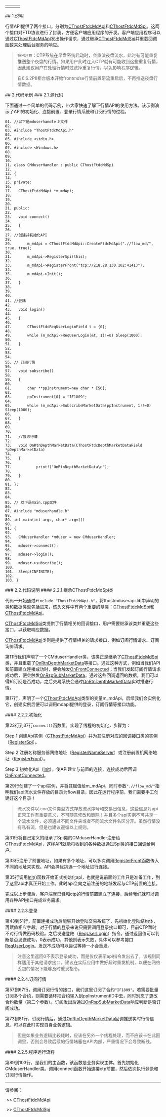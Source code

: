 <table border="0" cellspacing="0" class="square-block" id=""><tbody border="0"><tr border="0"><td class="square-block-left"></td><td class="square-block-content"><div>

</div></td><td class="square-block-right"></td></tr></tbody></table>
<span class="anchor" id="43ca4219-5985-4520-a580-14261a281fab"></span>
## 1.说明
<p>行情API提供了两个接口，分别为<a href="../CTHOSTFTDCMDAPI/_CTHOSTFTDCMDAPI/">CThostFtdcMdApi</a>和<a href="../CTHOSTFTDCMDSPI/_CTHOSTFTDCMDSPI/">CThostFtdcMdSpi</a>。这两个接口对FTD协议进行了封装，方便客户端应用程序的开发。客户端应用程序可以通过<a href="../CTHOSTFTDCMDAPI/_CTHOSTFTDCMDAPI/">CThostFtdcMdApi</a>发出操作请求，通过继承<a href="../CTHOSTFTDCMDSPI/_CTHOSTFTDCMDSPI/">CThostFtdcMdSpi</a>并重载回调函数来处理后台服务的响应。</p>
<blockquote>
<p><code>特别注意</code>：CTP系统在早盘系统启动时，会重演夜盘流水，此时有可能重复推送整个夜盘的行情。如果用户此时连入CTP就有可能收到这些重复行情，因此建议用户在处理行情时过滤掉重复行情，以免影响程序逻辑。</p>
<p>自6.6.2P8柜台版本开始front<em>md</em>se行情前置带流重启后，不再推送夜盘行情数据。</p>
</blockquote>
<span class="anchor" id="1d56e5dc-9d83-427f-afa2-959134dc389c"></span>
## 2.代码示例
<span class="anchor" id="a10330c1-cee1-4a30-b31c-bc3274a27ec4"></span>
### 2.1.源代码
<p>下面通过一个简单的代码示例，带大家快速了解下行情API的使用方法。该示例演示了API的初始化、连接前置、登录行情系统和订阅行情的过程。</p>
<pre><code>01. //以下是mduserhandle.h文件
02. 
03. #include "ThostFtdcMdApi.h"
04. 
05. #include &lt;stdio.h&gt;
06. 
07. #include &lt;Windows.h&gt;
08. 
09.  
10. 
11. class CMduserHandler : public CThostFtdcMdSpi
12. 
13. {
14. 
15. private:
16. 
17.   CThostFtdcMdApi *m_mdApi;
18. 
19.  
20. 
21. public:
22. 
23.   void connect()
24. 
25.   {
26. 
27. //创建并初始化API
28. 
29.       m_mdApi = CThostFtdcMdApi::CreateFtdcMdApi(".//flow_md/", true, true);
30. 
31.       m_mdApi-&gt;RegisterSpi(this);
32. 
33.       m_mdApi-&gt;RegisterFront("tcp://218.28.130.102:41413");
34. 
35.       m_mdApi-&gt;Init();
36. 
37.   }
38. 
39.  
40. 
41. //登陆
42. 
43.   void login()
44. 
45.   {
46. 
47.       CThostFtdcReqUserLoginField t = {0};
48. 
49.       while (m_mdApi-&gt;ReqUserLogin(&amp;t, 1)!=0) Sleep(1000);
50. 
51.   }
52. 
53.  
54. 
55. // 订阅行情
56. 
57.   void subscribe()
58. 
59.   {
60. 
61.       char **ppInstrument=new char * [50];
62. 
63.       ppInstrument[0] = "IF1809";
64. 
65.       while (m_mdApi-&gt;SubscribeMarketData(ppInstrument, 1)!=0) Sleep(1000);
66. 
67.   }
68. 
69.  
70. 
71.   //接收行情
72. 
73.   void OnRtnDepthMarketData(CThostFtdcDepthMarketDataField *pDepthMarketData)
74. 
75.   {
76. 
77.           printf("OnRtnDepthMarketData\n");
78. 
79.   }
80. 
81. };
82. 
83.  
84. 
85. // 以下是main.cpp文件
86. 
87. #include "mduserhandle.h"
88. 
89. int main(int argc, char* argv[])
90. 
91. {
92. 
93.   CMduserHandler *mduser = new CMduserHandler;
94. 
95.   mduser-&gt;connect();
96. 
97.   mduser-&gt;login();
98. 
99.   mduser-&gt;subscribe();
100.    
101.  Sleep(INFINITE);
102.    
103. }
</code></pre>
<span class="anchor" id="c1d372b8-5992-4d4c-993f-6bbed74ddb83"></span>
### 2.2.代码说明
<span class="anchor" id="81f8361b-4209-4cb0-a25f-ffc1c71d4239"></span>
#### 2.2.1.继承CThostFtdcMdSpi类
<p>代码一开始通过<code>#include "ThostFtdcMdApi.h"</code>，将thostmduserapi.lib中声明的类和数据类型包括进来，该头文件中有两个重要的基类：<a href="../CTHOSTFTDCMDSPI/_CTHOSTFTDCMDSPI/">CThostFtdcMdSpi</a>和<a href="../CTHOSTFTDCMDAPI/_CTHOSTFTDCMDAPI/">CThostFtdcMdApi</a>。</p>
<p><a href="../CTHOSTFTDCMDSPI/_CTHOSTFTDCMDSPI/">CThostFtdcMdSpi</a>类提供了行情相关的回调接口，用户需要继承该类并重载这些接口，以获取响应数据。</p>
<p><a href="../CTHOSTFTDCMDAPI/_CTHOSTFTDCMDAPI/">CThostFtdcMdApi</a>类则是提供了行情相关的请求接口，例如订阅行情请求、订阅询价请求。</p>
<p>第11行我们声明了一个CMduserHandler类，该类正是继承了<a href="../CTHOSTFTDCMDSPI/_CTHOSTFTDCMDSPI/">CThostFtdcMdSpi</a>类，并且重载了<a href="../CTHOSTFTDCMDSPI/ONRTNDEPTHMARKETDATA/">OnRtnDepthMarketData</a>等接口。通过这种方式，例如当我们API和前置建立连接成功时，便会触发<a href="../../JYJK/CTHOSTFTDCTRADERAPI/ONFRONTCONNECTED/">OnFrontConnected</a>；当我们发起订阅行情请求成功后，便会触发<a href="../CTHOSTFTDCMDSPI/ONRSPSUBMARKETDATA/">OnRspSubMarketData</a>。通过这些回调返回的数据，我们可以得知订阅是否成功，之后交易系统会通过<a href="../CTHOSTFTDCMDSPI/ONRTNDEPTHMARKETDATA/">OnRtnDepthMarketData</a>实时推送行情。</p>
<p>第17行，声明了一个<a href="../CTHOSTFTDCMDAPI/_CTHOSTFTDCMDAPI/">CThostFtdcMdApi</a>类型的变量m_mdApi，后续我们会实例化它，创建实例后便可以调用mdapi提供的登录，订阅行情等接口功能。</p>
<span class="anchor" id="9257e861-0b92-40f1-af6a-f8c82eacdc0f"></span>
#### 2.2.2.初始化
<p>第23行到37行<code>connect()</code>函数里，实现了线程的初始化，步骤为：</p>
<p class="step-para"><span class="step-mark">Step 1</span> 创建Api实例（<a href="../CTHOSTFTDCMDAPI/_CTHOSTFTDCMDAPI/">CThostFtdcMdApi</a>）并为其注册对应的回调接口类的实例（<a href="../CTHOSTFTDCMDAPI/REGISTERSPI/">RegisterSpi</a>）。</p>
<p class="step-para"><span class="step-mark">Step 2</span> 注册名称服务器网络地址（<a href="../CTHOSTFTDCMDAPI/REGISTERNAMESERVER/">RegisterNameServer</a>）或注册前置机网络地址（<a href="../../JYJK/CTHOSTFTDCTRADERSPI/REGISTERFRONT/">RegisterFront</a>）。</p>
<p class="step-para"><span class="step-mark">Step 3</span> 初始化Api（<a href="../CTHOSTFTDCMDAPI/INIT/">Init</a>），使API建立与前置的连接，连接成功后回调<a href="../../JYJK/CTHOSTFTDCTRADERAPI/ONFRONTCONNECTED/">OnFrontConnected</a>。</p>
<p>第29行创建了一个api实例，并将其赋值给m_mdApi，同时参数<code>".//flow_md/"</code>指明我们api流水文件存放的目录为flow目录，因此在运行程序前，我们需要手工创建好这个目录！</p>
<blockquote>
<p>流水文件以.con文件类型方式存放流水序号和交易日信息，这些信息对api正常工作有重要意义，不可随意修改和删除！并且多个api实例不可共享一个流水文件，必须通过不同文件夹或者不同流水文件名区分开。虽然行情没有私有流，但是也建议遵循以上规则。</p>
</blockquote>
<p>第31行将自己定义的继承了Spi类的CMduserHandler注册给<a href="../CTHOSTFTDCMDAPI/_CTHOSTFTDCMDAPI/">CThostFtdcMdApi</a>，这样API就能将收到的各种数据通过Spi类的接口回调给用户。</p>
<p>第33行注册了前置地址，如果有多个地址，可以多次调用<a href="../../JYJK/CTHOSTFTDCTRADERSPI/REGISTERFRONT/">RegisterFront</a>函数传入不同的地址来实现。API会择优挑选一个地址进行连接。</p>
<p>第35行调用<a href="../CTHOSTFTDCMDAPI/INIT/">Init</a>()函数开始正式初始化api，也就是说前面的工作只是准备工作，到了这里api才真正开始工作。此时api会向之前注册的地址发起与CTP前置的连接。</p>
<p>完成以上步骤后，客户端就已经和ctp的行情前置建立了连接，后续我们就可以调用各种API接口完成业务需求。</p>
<span class="anchor" id="e57f03b7-868d-42c3-9ddf-6a375d67edde"></span>
#### 2.2.3.登录
<p>第43到51行，前置连接成功后能够开始登陆交易系统了，先初始化登陆结构体，再赋值相应字段。对于行情的登录来说只需要调用登录接口即可，目前CTP暂时不对行情做密码校验。之后发送登陆（<a href="../CTHOSTFTDCMDAPI/REQUSERLOGIN/">ReqUserLogin</a>）指令。通过返回值可以判断是否发送成功，0表示成功，其他则表示失败，具体可以参考接口<a href="../CTHOSTFTDCMDAPI/REQUSERLOGIN/">ReqUserLogin</a>。发送不成功可以尝试等待一小会重发。</p>
<blockquote>
<p>注意这里返回0不表示登录成功，而是仅仅表示api指令发出去了。该规则同样适用于其他请求接口，建议在实际应用中做好超时重发机制，以便在网络丢包的情况下能够及时重发指令。</p>
</blockquote>
<span class="anchor" id="35adf4d6-7c4e-4064-a2b1-094765c20d6e"></span>
#### 2.2.4.订阅行情
<p>第57到67行，调用订阅行情的接口，我们这里订阅了合约<code>"IF1809"</code>。若需要批量订阅多个合约，则需要循环把合约输入到ppInstrumentID中去，同时别忘了更改合约数量（第二个参数）。订阅发出后通过<a href="../CTHOSTFTDCMDSPI/ONRSPSUBMARKETDATA/">OnRspSubMarketData</a>响应判断是否订阅成功。</p>
<p>第73到81行，订阅行情后，通过<a href="../CTHOSTFTDCMDSPI/ONRTNDEPTHMARKETDATA/">OnRtnDepthMarketData</a>回调推送实时行情信息。可以在此时实现自身业务逻辑。</p>
<blockquote>
<p>但是如果业务逻辑比较耗时，应该在另外一个线程处理，而不应该卡在此回调里，否则会导致后续的行情堵塞在API内部，严重情况下会导致断线。</p>
</blockquote>
<span class="anchor" id="bf943ab2-17c2-4afe-a63f-64ea4d318832"></span>
#### 2.2.5.程序运行流程
<p>第89到103行，是我们的主函数，该函数是业务实现主体。首先初始化CMduserHandler类。调用connect函数开始连接ctp前置，然后依次执行登录和订阅行情操作。</p>
<div class="sub-links-list" style="text-indent:0px;"><hr class="SubLinksListLine"/>
<p class="sub-links-list-header">请参阅：</p>
<p class="sub-links-paragraph"> &gt;&gt; <a class="sub-links-action" href="../CTHOSTFTDCMDAPI/_CTHOSTFTDCMDAPI/">CThostFtdcMdApi</a></p>
<p class="sub-links-paragraph"> &gt;&gt; <a class="sub-links-action" href="../CTHOSTFTDCMDSPI/_CTHOSTFTDCMDSPI/">CThostFtdcMdSpi</a></p>
</div>
